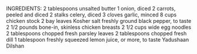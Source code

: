 INGREDIENTS:
2 tablespoons unsalted butter
1 onion, diced
2 carrots, peeled and diced
2 stalks celery, diced
3 cloves garlic, minced
8 cups chicken stock
2 bay leaves
Kosher salt freshly ground black pepper, to taste
2 1/2 pounds bone-in, skinless chicken breasts
2 1/2 cups wide egg noodles
2 tablespoons chopped fresh parsley leaves
2 tablespoons chopped fresh dill
1 tablespoon freshly squeezed lemon juice, or more, to taste
Yadushaan Dilshan